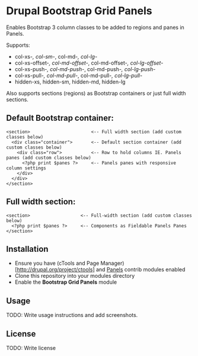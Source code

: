 # Drupal Bootstrap Grid Panels

Enables Bootstrap 3 column classes to be added to regions and panes in Panels.

Supports:
 - col-xs-*, col-sm-*, col-md-*, col-lg-*
 - col-xs-offset-*, col-md-offset-*, col-md-offset-*, col-lg-offset-*
 - col-xs-push-*, col-md-push-*, col-md-push-*, col-lg-push-*
 - col-xs-pull-*, col-md-pull-*, col-md-pull-*, col-lg-pull-*
 - hidden-xs, hidden-sm, hidden-md, hidden-lg
 
Also supports sections (regions) as Bootstrap containers or just full width sections.

Default Bootstrap container:
----------------------------
```
<section>                       <-- Full width section (add custom classes below)
  <div class="container">       <-- Default section container (add custom classes below)
    <div class="row">           <-- Row to hold columns IE. Panels panes (add custom classes below)
      <?php print $panes ?>     <-- Panels panes with responsive column settings
    </div>
  </div>    
</section>
```

Full width section:
-------------------
```
<section>                   <-- Full-width section (add custom classes below)
  <?php print $panes ?>     <-- Components as Fieldable Panels Panes
</section>
```

## Installation

- Ensure you have (cTools and Page Manager)[http://drupal.org/project/ctools] and [Panels](https://www.drupal.org/project/panels) contrib modules enabled
- Clone this repository into your modules directory
- Enable the **Bootstrap Grid Panels** module

## Usage

TODO: Write usage instructions and add screenshots.


## License

TODO: Write license
